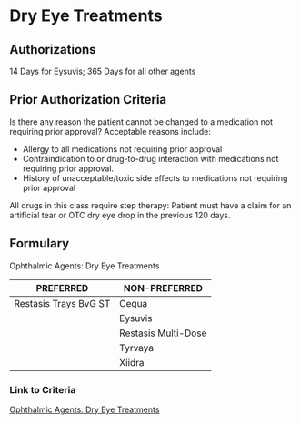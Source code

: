 # Dry Eye Treatments

## Authorizations

14 Days for Eysuvis; 365 Days for all other agents

## Prior Authorization Criteria

Is there any reason the patient cannot be changed to a medication not requiring prior approval? Acceptable reasons include:

-   Allergy to all medications not requiring prior approval
-   Contraindication to or drug-to-drug interaction with medications not requiring prior approval.
-   History of unacceptable/toxic side effects to medications not requiring prior approval

All drugs in this class require step therapy: Patient must have a claim for an artificial tear or OTC dry eye drop in the previous 120 days.

## Formulary

Ophthalmic Agents: Dry Eye Treatments

| PREFERRED             | NON-PREFERRED       |
|-----------------------|---------------------|
| Restasis Trays BvG ST | Cequa               |
|                       | Eysuvis             |
|                       | Restasis Multi-Dose |
|                       | Tyrvaya             |
|                       | Xiidra              |

### Link to Criteria

[Ophthalmic Agents: Dry Eye Treatments](https://pharmacy.medicaid.ohio.gov/sites/default/files/20220415_UPDL_Criteria_FINAL_.pdf#page=83)
